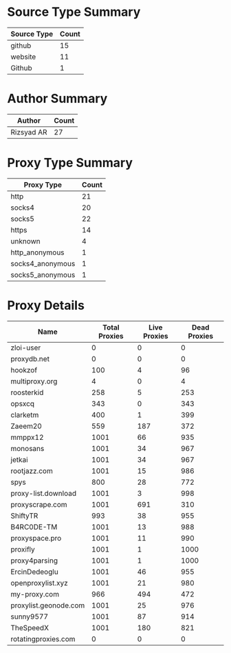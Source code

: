 # Source Type Summary

| Source Type | Count |
|-------------|-------|
| github | 15 |
| website | 11 |
| Github | 1 |


# Author Summary

| Author | Count |
|--------|-------|
| Rizsyad AR | 27 |


# Proxy Type Summary

| Proxy Type | Count |
|------------|-------|
| http | 21 |
| socks4 | 20 |
| socks5 | 22 |
| https | 14 |
| unknown | 4 |
| http_anonymous | 1 |
| socks4_anonymous | 1 |
| socks5_anonymous | 1 |


# Proxy Details

| Name | Total Proxies | Live Proxies | Dead Proxies |
|------|---------------|--------------|---------------|
| zloi-user | 0 | 0 | 0 |
| proxydb.net | 0 | 0 | 0 |
| hookzof | 100 | 4 | 96 |
| multiproxy.org | 4 | 0 | 4 |
| roosterkid | 258 | 5 | 253 |
| opsxcq | 343 | 0 | 343 |
| clarketm | 400 | 1 | 399 |
| Zaeem20 | 559 | 187 | 372 |
| mmppx12 | 1001 | 66 | 935 |
| monosans | 1001 | 34 | 967 |
| jetkai | 1001 | 34 | 967 |
| rootjazz.com | 1001 | 15 | 986 |
| spys | 800 | 28 | 772 |
| proxy-list.download | 1001 | 3 | 998 |
| proxyscrape.com | 1001 | 691 | 310 |
| ShiftyTR | 993 | 38 | 955 |
| B4RC0DE-TM | 1001 | 13 | 988 |
| proxyspace.pro | 1001 | 11 | 990 |
| proxifly | 1001 | 1 | 1000 |
| proxy4parsing | 1001 | 1 | 1000 |
| ErcinDedeoglu | 1001 | 46 | 955 |
| openproxylist.xyz | 1001 | 21 | 980 |
| my-proxy.com | 966 | 494 | 472 |
| proxylist.geonode.com | 1001 | 25 | 976 |
| sunny9577 | 1001 | 87 | 914 |
| TheSpeedX | 1001 | 180 | 821 |
| rotatingproxies.com | 0 | 0 | 0 |
